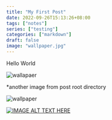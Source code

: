 ```yaml
---
title: "My First Post"
date: 2022-09-26T15:13:26+08:00
tags: ["notes"]
series: ["testing"]
categories: ["markdown"]
draft: false
image: "wallpaper.jpg"
---
```


Hello World

![wallapaer](/blog/img/3EB7503F-E6A7-4279-8F37-3D49D81F45B6.jpeg)

*another image from post root directory

![wallpaper](/blog/posts/wallpaper.jpg)

[![IMAGE ALT TEXT HERE](https://img.youtube.com/vi/ZFL09qhKi5I/0.jpg)](https://www.youtube.com/watch?v=ZFL09qhKi5I)